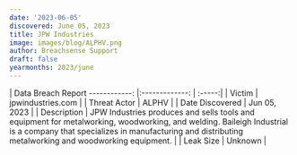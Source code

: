 ```yaml
---
date: '2023-06-05'
discovered: June 05, 2023
title: JPW Industries
image: images/blog/ALPHV.png
author: Breachsense Support
draft: false
yearmonths: 2023/june
---
```



| Data Breach Report
------------:     |:-------------:    | :-----:|
| Victim      | jpwindustries.com      | 
| Threat Actor      | ALPHV      | 
| Date Discovered      | Jun 05, 2023      | 
| Description      | JPW Industries produces and sells tools and equipment for metalworking, woodworking, and welding. Baileigh Industrial is a company that specializes in manufacturing and distributing metalworking and woodworking equipment.      | 
| Leak Size      | Unknown      | 

